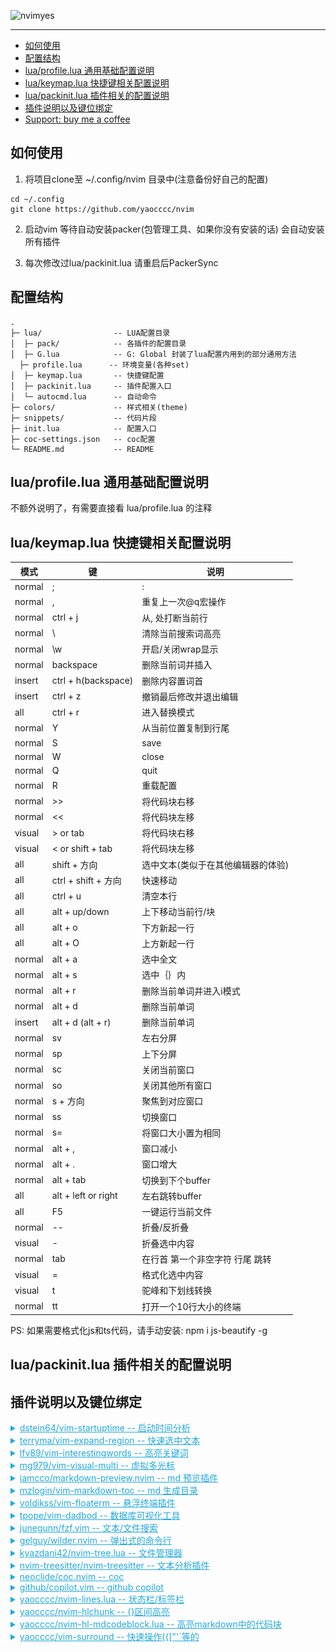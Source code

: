 ![nvimyes](https://readme-typing-svg.demolab.com?font=Fira+Code&size=30&pause=1000&color=000000&vCenter=true&width=435&height=45&lines=NVIM+YES)

---

<!-- markdown-toc GitLab -->

* [如何使用](#如何使用)
* [配置结构](#配置结构)
* [lua/profile.lua 通用基础配置说明](#luaprofilelua-通用基础配置说明)
* [lua/keymap.lua 快捷键相关配置说明](#luakeymaplua-快捷键相关配置说明)
* [lua/packinit.lua 插件相关的配置说明](#luapackinitlua-插件相关的配置说明)
* [插件说明以及键位绑定](#插件说明以及键位绑定)
* [Support: buy me a coffee](#support-buy-me-a-coffee)

<!-- markdown-toc -->

## 如何使用

1. 将项目clone至 ~/.config/nvim 目录中(注意备份好自己的配置)  
  ```plaintext
  cd ~/.config
  git clone https://github.com/yaocccc/nvim
  ```
  2. 启动vim 等待自动安装packer(包管理工具、如果你没有安装的话) 会自动安装所有插件

  3. 每次修改过lua/packinit.lua 请重启后PackerSync

## 配置结构

  ```dir
  .
  ├─ lua/                -- LUA配置目录
  │  ├─ pack/            -- 各插件的配置目录
  │  ├─ G.lua            -- G: Global 封装了lua配置内用到的部分通用方法
  ├─ profile.lua      -- 环境变量(各种set)
  │  ├─ keymap.lua       -- 快捷键配置
  │  ├─ packinit.lua     -- 插件配置入口
  │  └─ autocmd.lua      -- 自动命令
  ├─ colors/             -- 样式相关(theme)
  ├─ snippets/           -- 代码片段
  ├─ init.lua            -- 配置入口
  ├─ coc-settings.json   -- coc配置
  └─ README.md           -- README
  ```

## lua/profile.lua 通用基础配置说明

  不额外说明了，有需要直接看 lua/profile.lua 的注释

## lua/keymap.lua 快捷键相关配置说明

  | 模式   | 键                   | 说明                              |
  | ------ | --------             | ---------                         |
  | normal | ;                    | :                                 |
  | normal | ,                    | 重复上一次@q宏操作                |
  | normal | ctrl + j             | 从, 处打断当前行                  |
  | normal | \                    | 清除当前搜索词高亮                |
  | normal | \w                   | 开启/关闭wrap显示                 |
  | normal | backspace            | 删除当前词并插入                  |
  | insert | ctrl + h(backspace)  | 删除内容置词首                    |
  | insert | ctrl + z             | 撤销最后修改并退出编辑            |
  | all    | ctrl + r             | 进入替换模式                      |
  | normal | Y                    | 从当前位置复制到行尾              |
  | normal | S                    | save                              |
  | normal | W                    | close                             |
  | normal | Q                    | quit                              |
  | normal | R                    | 重载配置                          |
  | normal | >>                   | 将代码块右移                      |
  | normal | <<                   | 将代码块左移                      |
  | visual | > or tab             | 将代码块右移                      |
  | visual | < or shift + tab     | 将代码块左移                      |
  | all    | shift + 方向         | 选中文本(类似于在其他编辑器的体验)|
  | all    | ctrl + shift + 方向  | 快速移动                          |
  | all    | ctrl + u             | 清空本行                          |
  | all    | alt + up/down        | 上下移动当前行/块                 |
  | all    | alt + o              | 下方新起一行                      |
  | all    | alt + O              | 上方新起一行                      |
  | normal | alt + a              | 选中全文                          |
  | normal | alt + s              | 选中｛｝内                        |
  | normal | alt + r              | 删除当前单词并进入i模式           |
  | normal | alt + d              | 删除当前单词                      |
  | insert | alt + d (alt + r)    | 删除当前单词                      |
  | normal | sv                   | 左右分屏                          |
  | normal | sp                   | 上下分屏                          |
  | normal | sc                   | 关闭当前窗口                      |
  | normal | so                   | 关闭其他所有窗口                  |
  | normal | s + 方向             | 聚焦到对应窗口                    |
  | normal | ss                   | 切换窗口                          |
  | normal | s=                   | 将窗口大小置为相同                |
  | normal | alt + ,              | 窗口减小                          |
  | normal | alt + .              | 窗口增大                          |
  | normal | alt + tab            | 切换到下个buffer                  |
  | all    | alt + left or right  | 左右跳转buffer                    |
  | all    | F5                   | 一键运行当前文件                  |
  | normal | --                   | 折叠/反折叠                       |
  | visual | -                    | 折叠选中内容                      |
  | normal | tab                  | 在行首 第一个非空字符 行尾 跳转   |
  | visual | =                    | 格式化选中内容                    |
  | visual | t                    | 驼峰和下划线转换                  |
  | normal | tt                   | 打开一个10行大小的终端            |

  PS: 如果需要格式化js和ts代码，请手动安装: npm i js-beautify -g

## lua/packinit.lua 插件相关的配置说明

## 插件说明以及键位绑定


  <details>
  <summary style="cursor: pointer; text-decoration:underline; color: #2AD;">dstein64/vim-startuptime -- 启动时间分析</summary>

  [github: dstein64/vim-startuptime](https://github.com/dstein64/vim-startuptime)  

  :StartupTime

  </details>

  <details>
  <summary style="cursor: pointer; text-decoration:underline; color: #2AD;">terryma/vim-expand-region -- 快速选中文本</summary>

  [github: terryma/vim-expand-region](https://github.com/terryma/vim-expand-region)  

  | 模式   | 键                   | 说明                              |
  | ------ | --------             | ---------                         |
  | visual | v                    | 扩大选中范围                      |
  | visual | V                    | 缩小选中范围                      |

  </details>

  <details>
  <summary style="cursor: pointer; text-decoration:underline; color: #2AD;">lfv89/vim-interestingwords -- 高亮关键词</summary>

  [github: lfv89/vim-interestingwords](https://github.com/lfv89/vim-interestingwords)  

  | 模式   | 键                   | 说明                              |
  | ------ | --------             | ---------                         |
  | normal | ff                   | 高亮/取消高亮 当前词              |
  | normal | FF                   | 取消高亮 全部词                   |

  </details>

  <details>
  <summary style="cursor: pointer; text-decoration:underline; color: #2AD;">mg979/vim-visual-multi -- 虚拟多光标</summary>

  [gihub: **mg979/vim-visual-multi**](https://github.com/mg979/vim-visual-multi)  
  [bilibili视频介绍: BV1uF411c7Ro](https://www.bilibili.com/video/BV1uF411c7Ro)  

  建议到对应的仓库仔细看文档  

  | 模式   | 键                   | 说明                                 |
  | ------ | --------             | ---------                            |
  | normal | ctrl + up/down       | 上下添加虚拟光标(normal模式)         |
  | normal | ctrl + left/right    | 虚拟光标左右扩选(visual模式)         |
  | normal | ctrl + d             | 所有`当前词`添加虚拟光标(visual模式) |
  | normal | ctrl + x             | 当前字符添加虚拟光标(normal模式)     |
  | normal | ctrl + w             | 添加当前词首(normal模式)             |
  | all    | ctrl + n/p           | 添加下/上一个当前词到虚拟光标        |
  | all    | q                    | 移除当前光标位置下的虚拟光标         |
  | normal | tab                  | 切换到visual模式                     |
  | visual | tab                  | 切换到normal模式                     |

  </details>

  <details>
  <summary style="cursor: pointer; text-decoration:underline; color: #2AD;">iamcco/markdown-preview.nvim -- md 预览插件</summary>

  [github: iamcco/markdown-preview.nvim](https://github.com/iamcco/markdown-preview.nvim)  

  guide: 如果无法使用 请  
  1. 修改 lua/pack/markdown.lua 中的 G.g.mkdp_browser 去掉或者修改成自己使用的浏览器
  2. cd ~/.local/share/nvim/site/pack/packer/opt/markdown-preview.nvim/app && yarn

  | 模式   | 键                   | 说明                                 |
  | ------ | --------             | ---------                            |
  | normal | F5                   | 在浏览器预览markdown                 |

  </details>

  <details>
  <summary style="cursor: pointer; text-decoration:underline; color: #2AD;">mzlogin/vim-markdown-toc -- md 生成目录</summary>

  [github: mzlogin/vim-markdown-toc](https://github.com/mzlogin/vim-markdown-toc)

  :GenTocGFM 在markdown文件头部生成TOC

  </details>

  <details>
  <summary style="cursor: pointer; text-decoration:underline; color: #2AD;">voldikss/vim-floaterm -- 悬浮终端插件</summary>

  [github: voldikss/vim-floaterm](https://github.com/voldikss/vim-floaterm)

  | 模式   | 键                   | 说明                                 |
  | ------ | --------             | ---------                            |
  | normal | ctrl + t             | 打开浮动终端                         |
  | normal | ctrl + b             | 打开数据库可视化工具(dadbod)         |
  | normal | F5                   | 根据文件类型启动浮动终端执行当前文件 |

  </details>

  <details>
  <summary style="cursor: pointer; text-decoration:underline; color: #2AD;">tpope/vim-dadbod -- 数据库可视化工具</summary>

  [github: tpope/vim-dadbod](https://github.com/tpope/vim-dadbod)  
  [github: kristijanhusak/vim-dadbod-ui](kristijanhusak/vim-dadbod-ui)  

  :DBUI 来使用 数据库可视化工具  
  添加链接: let g:dbs = [{ 'name': 'connection_name', 'url': 'mysql://user:password@host:port' }]  
  注意 url内的东西需要url_encode  

  也可直接 :CALLDB 呼出界面按界面引导 添加链接 链接格式同上

  </details>

  <details>
  <summary style="cursor: pointer; text-decoration:underline; color: #2AD;">junegunn/fzf.vim -- 文本/文件搜索</summary>

  [github: **junegunn/fzf.vim**](https://github.com/junegunn/fzf.vim)  

  注意要配合rg使用，请自己手动安装: ripgrep fd bat  

  | 模式   | 键                   | 说明                                 |
  | ------ | --------             | ---------                            |
  | normal | ctrl + a             | Rg搜索(全局文本搜索)                 |
  | normal | ctrl + l             | 当前buffer文本搜索                   |
  | normal | ctrl + p             | 全局文件搜索                         |
  | normal | ctrl + g             | git变更文件搜索                      |
  | normal | ctrl + h             | 历史文件搜索                         |
  | fzf中  | ctrl + /             | 启动/关闭 预览                       |
  | fzf中  | ctrl + n             | 下一个搜索历史                       |
  | fzf中  | ctrl + p             | 上一个搜索历史                       |

  </details>

  <details>
  <summary style="cursor: pointer; text-decoration:underline; color: #2AD;">gelguy/wilder.nvim -- 弹出式的命令行</summary>

  [github: gelguy/wilder.nvim](https://github.com/gelguy/wilder.nvim)  

  </details>

  <details>
  <summary style="cursor: pointer; text-decoration:underline; color: #2AD;">kyazdani42/nvim-tree.lua -- 文件管理器</summary>

  [github: kyazdani42/nvim-tree.lua](https://github.com/kyazdani42/nvim-tree.lua)  

  | 模式        | 键                   | 说明                                 |
  | ------      | --------             | ---------                            |
  | normal      | T                    | 打开/关闭 nvim-tree                  |
  | nvim-tree内 | a/A                  | 新建文件或文件夹                     |
  | nvim-tree内 | r                    | 重命名                               |
  | nvim-tree内 | W                    | 关闭所有打开的目录                   |
  | nvim-tree内 | <left>               | 关闭当前目录                         |
  | nvim-tree内 | <bs>                 | 回退到上级目录                       |
  | nvim-tree内 | P                    | cd到选中目录                         |
  | nvim-tree内 | H                    | 显示/隐藏 .文件                      |
  | nvim-tree内 | I                    | 显示/隐藏 忽略文件(gitignore等)      |
  | nvim-tree内 | d                    | 删除文件/文件夹                      |
  | nvim-tree内 | x                    | 剪切文件/文件夹到剪切板              |
  | nvim-tree内 | c                    | 复制文件/文件夹到剪切板              |
  | nvim-tree内 | p                    | 从剪切板粘贴                         |
  | nvim-tree内 | y                    | 复制文件名                           |
  | nvim-tree内 | ?                    | 查看帮助                             |
  | nvim-tree内 | go                   | 若当前查看的文件为外部文件 cd到目录  |

  </details>

  <details>
  <summary style="cursor: pointer; text-decoration:underline; color: #2AD;">nvim-treesitter/nvim-treesitter -- 文本分析插件</summary>

  [github: nvim-treesitter/nvim-treesitter](https://github.com/nvim-treesitter/nvim-treesitter)

  没啥好说明的 用就完了  

  可以用 H 快捷键看高亮组 然后到 lua/pack/tree-sitter.lua 中修改对应的样式  
  R刷新高亮

  </details>

  <details>
  <summary style="cursor: pointer; text-decoration:underline; color: #2AD;">neoclide/coc.nvim -- coc</summary>

  [github: neoclide/coc.nvim](https://github.com/neoclide/coc.nvim)

  **建议到对应的仓库看一下**  

  全局的插件列表 lua/pack/coc.lua -- G.g.coc_global_extensions = {...} 按需添加  

  | 模式   | 键                   | 说明                              | 对应的coc插件  |
  | ------ | --------             | ---------                         | ----           |
  | normal | gd                   | 跳转到定义                        | coc            |
  | normal | gy                   | 跳转到类型                        | coc            |
  | normal | gr                   | 跳转到实现                        | coc            |
  | normal | K                    | 查看文档                          | coc            |
  | normal | c-e                  | 查看诊断列表                      | coc            |
  | normal | F2                   | 重命名                            | coc            |
  | normal | F4                   | 关闭/开启coc                      | coc            |
  | normal | c-e                  | 查看诊断列表                      | coc            |
  | normal | mm                   | 翻译当前词                        | coc-translator |
  | normal | F9                   | 编辑当前文件类型的snippet         | coc-snippets   |
  | normal | (                    | 上一处修改                        | coc-git        |
      | normal | )                    | 下一处修改                        | coc-git        |
  | normal | C                    | 显示当前行提交记录                | coc-git        |
  | normal | \g                   | 开启/关闭 git blame 显示          | coc-git        |
  | visual | if                   | 选中func内                        | coc            |
  | visual | af                   | 选中func                          | coc            |
  | visual | ic                   | 选中class内                       | coc            |
  | visual | ac                   | 选中class                         | coc            |

  </details>

  <details>
  <summary style="cursor: pointer; text-decoration:underline; color: #2AD;">github/copilot.vim -- github copilot</summary>

  [github: github/copilot.vim](https://github.com/github/copilot.vim)  

  | 模式   | 键                   | 说明                                 |
  | ------ | --------             | ---------                            |
  | insert | right                | 接受建议                             |
  | insert | ctrl + ]             | 取消建议                             |
  | insert | alt + [或]           | 上/下个建议                          |

  </details>

  <details>
  <summary style="cursor: pointer; text-decoration:underline; color: #2AD;">yaocccc/nvim-lines.lua -- 状态栏/标签栏</summary>

  [github: yaocccc/nvim-lines.lua](https://github.com/yaocccc/nvim-lines.lua)  

  没啥好说明的 用就完了

  </details>

  <details>
  <summary style="cursor: pointer; text-decoration:underline; color: #2AD;">yaocccc/nvim-hlchunk -- {}区间高亮</summary>

  [github: yaocccc/nvim-hlchunk](https://github.com/yaocccc/nvim-hlchunk)  

  没啥好说明的 用就完了

  </details>

  <details>
  <summary style="cursor: pointer; text-decoration:underline; color: #2AD;">yaocccc/nvim-hl-mdcodeblock.lua -- 高亮markdown中的代码块</summary>

  [github: yaocccc/nvim-hl-mdcodeblock.lua](https://github.com/yaocccc/nvim-hl-mdcodeblock.lua)  

  没啥好说明的 用就完了

  </details>

  <details>
  <summary style="cursor: pointer; text-decoration:underline; color: #2AD;">yaocccc/vim-surround -- 快速操作({["'`等的</summary>

      [github: yaocccc/vim-surround](https://github.com/yaocccc/vim-surround)  

      选中文本后 再使用 " ' { ( 等 可以将文本包裹起来  
      ds": 删除包裹的"" 其他的相同  
      ys": 用""将当前词包裹起来  
      cs"{: 用{}替换掉""  

      </details>

      <details>
      <summary style="cursor: pointer; text-decoration:underline; color: #2AD;">yaocccc/vim-comment -- 快速注释</summary>

      [github: yaocccc/vim-comment](https://github.com/yaocccc/vim-comment)  

      普通模式 ??: 行注释当前行
      选中文本后 /: 行注释选中内容
      选中文本后 ?: 块注释选中内容

      **以上操作 可以用相同的操作逆转 (??行注释 ??取消行注释)**

      </details>

      <details>
      <summary style="cursor: pointer; text-decoration:underline; color: #2AD;">yaocccc/vim-fcitx2en -- 退出insert模式时 自动切换到英文</summary>

      [github: yaocccc/vim-fcitx2en](https://github.com/yaocccc/vim-fcitx2en)  

      </details>

        <details>
        <summary style="cursor: pointer; text-decoration:underline; color: #2AD;">yaocccc/vim-echo -- 根据文件名或文件类型快速echo、print、console.log</summary>

        [github: yaocccc/vim-echo](https://github.com/yaocccc/vim-echo)  

        选中文本后 C: 再下一行添加 console.log(选中的内容) 或 echo $选中的内容 等等等

          </details>

          <details>
          <summary style="cursor: pointer; text-decoration:underline; color: #2AD;">yaocccc/nvim-foldsign -- 在signcolumn显示折叠信息</summary>

          [github: yaocccc/nvim-foldsign](https://github.com/yaocccc/nvim-foldsign)  

          在signcolumn显示折叠信息 如果你使用折叠的话

            </details>

## Support: buy me a coffee

            <a href="#TOP" target="_blank">
            <img src="https://github.com/yaocccc/yaocccc/raw/master/qr.png">
            </a>

